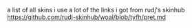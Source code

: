 a list of all skins i use
a lot of the links i got from rudj's skinhub
https://github.com/rudj-skinhub/woal/blob/tyfh/pret.md
